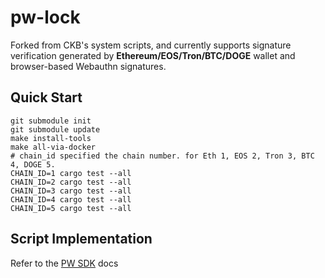 # pw-lock

Forked from CKB's system scripts, and currently supports signature verification generated by **Ethereum/EOS/Tron/BTC/DOGE** wallet and browser-based Webauthn signatures.

## Quick Start

```
git submodule init
git submodule update
make install-tools
make all-via-docker
# chain_id specified the chain number. for Eth 1, EOS 2, Tron 3, BTC 4, DOGE 5.
CHAIN_ID=1 cargo test --all
CHAIN_ID=2 cargo test --all
CHAIN_ID=3 cargo test --all
CHAIN_ID=4 cargo test --all
CHAIN_ID=5 cargo test --all
```

## Script Implementation

Refer to the [PW SDK](https://docs.lay2.dev/pw-sdk/pw-lock/info.html) docs
